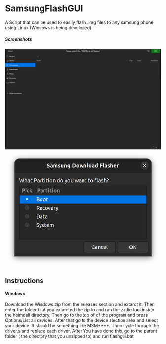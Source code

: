 # SamsungFlashGUI
A Script that can be used to easily flash .img files to any samsung phone using Linux (Windows is being developed)
##### Screenshots
<img src="Images/FileSelect.png" width="600px" > <img src="Images/SelectPart.png" width="600px" >
## Instructions
#### Windows
Download the Windows.zip from the releases section and extarct it. Then enter the folder that you extarcted the zip to and run the zadig tool inside the heimdall directory. Then go to the top of of the program and press Options/List all devices. After that go to the device slection area and select your device. It should be something like MSM****. Then cycle through the driver,s and replace each driver. 
After You have done this, go to the parent folder ( the directory that you unzipped to) and run flashgui.bat
  